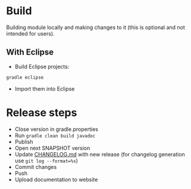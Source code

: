 # Build

Building  module locally and making changes to it (this is optional and not intended for users).

## With Eclipse

- Build Eclipse projects:

``` bash
gradle eclipse
```

- Import them into Eclipse

# Release steps

- Close version in gradle.properties
- Run `gradle clean build javadoc`
- Publish
- Open next SNAPSHOT version
- Update [CHANGELOG.md](teleops/release/CHANGELOG.md) with new release (for changelog generation use `git log --format=%s`)
- Commit changes
- Push
- Upload documentation to website
